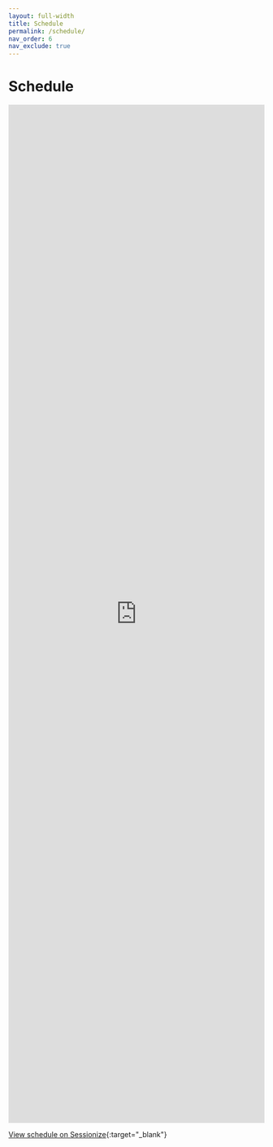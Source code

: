 ```yaml
---
layout: full-width
title: Schedule
permalink: /schedule/
nav_order: 6
nav_exclude: true
---
```


# Schedule

<iframe src="https://sessionize.com/view/ofd7i82z/GridSmart?format=Embed_Styled_Html&isDark=False&title=Orlando%20Code%20Camp%202025"
    id="sessionize-frame">
</iframe>

[View schedule on Sessionize](https://sessionize.com/view/ofd7i82z/GridSmart?format=Embed_Styled_Html&isDark=False&title=Orlando%20Code%20Camp%202025){:target="_blank"}

<style>
    #sessionize-frame {
        width: 100%;
        height: 2000px;
        border: none;
    }
</style>
